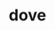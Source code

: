 ---
category: 4-letters
denotation: null
name: dove
reference_link: https://www.etymonline.com/word/dove
root_language: null
root_name: null
title: dove
type: free
word_sums:
- respelling: dove
  sum: 'Dove + '
---